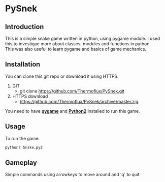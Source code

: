 # PySnek
	
## Introduction	
This is a simple snake game written in python, using pygame module.
I used this to investigae more about classes, modules and functions in python.
This was also useful to learn pygame and basics of game mechanics.

## Installation
You can clone this git repo or download it using HTTPS.
1. GIT
	* git clone https://github.com/Thermoflux/PySnek.git
2. HTTPS download
	* https://github.com/Thermoflux/PySnek/archive/master.zip
	
You need to have **[pygame](https://www.pygame.org/wiki/about "Pygame Wiki")** and **[Python2](https://www.python.org/downloads/release/python-2714/ "Python 2.7.14")** installed to run this game.
	
## Usage

To run the game.
```sh
python2 Snake.py2
```

## Gameplay

Simple commands using arrowkeys to move around and 'q' to quit
	